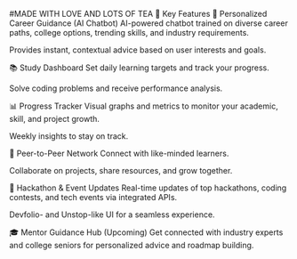 #MADE WITH LOVE AND LOTS OF TEA 
🌟 Key Features
🎯 Personalized Career Guidance (AI Chatbot)
AI-powered chatbot trained on diverse career paths, college options, trending skills, and industry requirements.

Provides instant, contextual advice based on user interests and goals.

📚 Study Dashboard
Set daily learning targets and track your progress.

Solve coding problems and receive performance analysis.

📊 Progress Tracker
Visual graphs and metrics to monitor your academic, skill, and project growth.

Weekly insights to stay on track.

🤝 Peer-to-Peer Network
Connect with like-minded learners.

Collaborate on projects, share resources, and grow together.

📅 Hackathon & Event Updates
Real-time updates of top hackathons, coding contests, and tech events via integrated APIs.

Devfolio- and Unstop-like UI for a seamless experience.

🎓 Mentor Guidance Hub (Upcoming)
Get connected with industry experts and college seniors for personalized advice and roadmap building.

